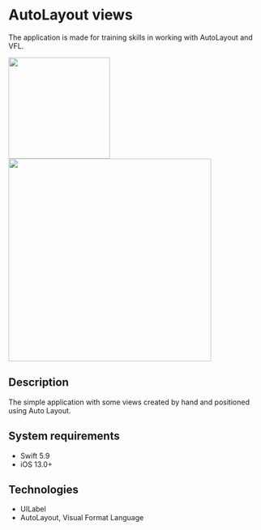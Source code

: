 # AutoLayout views
The application is made for training skills in working with AutoLayout and VFL.

<img src="https://github.com/user-attachments/assets/4347f0e3-5eff-4cad-bb3d-9a62665063b9" width="200">
<img src="https://github.com/user-attachments/assets/36c87b19-f729-4817-a8de-f107e0d99ebf" width="400">

## Description
The simple application with some views created by hand and positioned using Auto Layout.
## System requirements
* Swift 5.9
* iOS 13.0+
## Technologies
* UILabel
* AutoLayout, Visual Format Language
